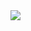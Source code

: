 <img src="https://capsule-render.vercel.app/api?type=Slice&color=auto&height=200&section=header&text=arduino-game&fontSize=90" />
